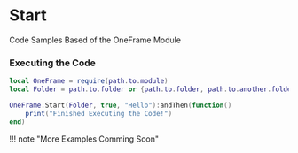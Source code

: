 # Start

Code Samples Based of the OneFrame Module

### Executing the Code

```lua
local OneFrame = require(path.to.module)
local Folder = path.to.folder or {path.to.folder, path.to.another.folder}

OneFrame.Start(Folder, true, "Hello"):andThen(function()
    print("Finished Executing the Code!")
end)
```

!!! note "More Examples Comming Soon"